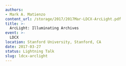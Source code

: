 ```yaml
---
authors:
- Mark A. Matienzo
content_url: /storage/2017/2017Mar-LDCX-ArcLight.pdf
title: >-
  ArcLight: Illuminating Archives
event: >-
  LDCX
location: Stanford University, Stanford, CA
date: 2017-03-27
status: Lightning Talk
slug: ldcx-arclight
---
```

